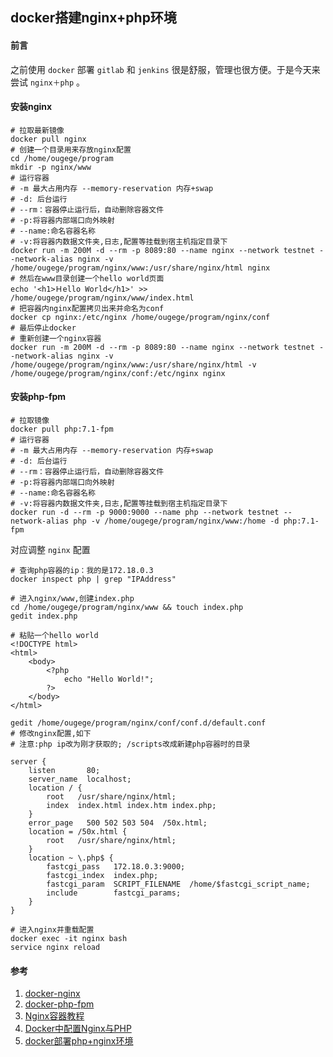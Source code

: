 ## docker搭建nginx+php环境

#### 前言
之前使用 `docker` 部署 `gitlab` 和 `jenkins` 很是舒服，管理也很方便。于是今天来尝试 `nginx＋php` 。

#### 安装nginx
```SHELL
# 拉取最新镜像
docker pull nginx
# 创建一个目录用来存放nginx配置
cd /home/ougege/program
mkdir -p nginx/www
# 运行容器
# -m 最大占用内存 --memory-reservation 内存+swap
# -d: 后台运行
# --rm：容器停止运行后，自动删除容器文件
# -p:将容器内部端口向外映射
# --name:命名容器名称
# -v:将容器内数据文件夹,日志,配置等挂载到宿主机指定目录下
docker run -m 200M -d --rm -p 8089:80 --name nginx --network testnet --network-alias nginx -v /home/ougege/program/nginx/www:/usr/share/nginx/html nginx
# 然后在www目录创建一个hello world页面
echo '<h1>Ｈello World</h1>' >> /home/ougege/program/nginx/www/index.html
# 把容器内nginx配置拷贝出来并命名为conf
docker cp nginx:/etc/nginx /home/ougege/program/nginx/conf
# 最后停止docker
# 重新创建一个nginx容器
docker run -m 200M -d --rm -p 8089:80 --name nginx --network testnet --network-alias nginx -v /home/ougege/program/nginx/www:/usr/share/nginx/html -v /home/ougege/program/nginx/conf:/etc/nginx nginx
```

#### 安装php-fpm
```SHELL
# 拉取镜像
docker pull php:7.1-fpm
# 运行容器
# -m 最大占用内存 --memory-reservation 内存+swap
# -d: 后台运行
# --rm：容器停止运行后，自动删除容器文件
# -p:将容器内部端口向外映射
# --name:命名容器名称
# -v:将容器内数据文件夹,日志,配置等挂载到宿主机指定目录下
docker run -d --rm -p 9000:9000 --name php --network testnet --network-alias php -v /home/ougege/program/nginx/www:/home -d php:7.1-fpm
```

对应调整 `nginx` 配置
```SHELL
# 查询php容器的ip：我的是172.18.0.3
docker inspect php | grep "IPAddress"

# 进入nginx/www,创建index.php
cd /home/ougege/program/nginx/www && touch index.php
gedit index.php

# 粘贴一个hello world
<!DOCTYPE html>
<html>
    <body>
        <?php
            echo "Hello World!";
        ?>
    </body>
</html>

gedit /home/ougege/program/nginx/conf/conf.d/default.conf
# 修改nginx配置,如下
# 注意:php ip改为刚才获取的; /scripts改成新建php容器时的目录

server {
    listen       80;
    server_name  localhost;
    location / {
        root   /usr/share/nginx/html;
        index  index.html index.htm index.php;
    }
    error_page   500 502 503 504  /50x.html;
    location = /50x.html {
        root   /usr/share/nginx/html;
    }
    location ~ \.php$ {
        fastcgi_pass   172.18.0.3:9000;
        fastcgi_index  index.php;
        fastcgi_param  SCRIPT_FILENAME  /home/$fastcgi_script_name;
        include        fastcgi_params;
    }
}

# 进入nginx并重载配置
docker exec -it nginx bash
service nginx reload
```


#### 参考
1. [docker-nginx](https://hub.docker.com/_/nginx/ 'docker-nginx')
1. [docker-php-fpm](https://hub.docker.com/r/crunchgeek/php-fpm 'docker-php-fpm')
1. [Nginx容器教程](https://www.ruanyifeng.com/blog/2018/02/nginx-docker.html 'Nginx容器教程')
1. [Docker中配置Nginx与PHP](https://segmentfault.com/a/1190000011637451 'Docker中配置Nginx与PHP')
1. [docker部署php+nginx环境](https://juejin.im/post/5b20cf9ef265da6dfd1a7fcb 'docker部署php+nginx环境')